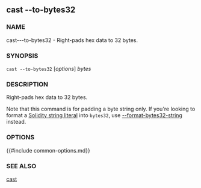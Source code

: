 ## cast --to-bytes32

### NAME

cast---to-bytes32 - Right-pads hex data to 32 bytes.

### SYNOPSIS

``cast --to-bytes32`` [*options*] *bytes*

### DESCRIPTION

Right-pads hex data to 32 bytes.

Note that this command is for padding a byte string only. If you're looking to format a [Solidity string literal](https://docs.soliditylang.org/en/v0.8.16/types.html#string-literals-and-types) into `bytes32`, use [--format-bytes32-string](./cast--format-bytes32-string.md) instead.

### OPTIONS

{{#include common-options.md}}

### SEE ALSO

[cast](./cast.md)
